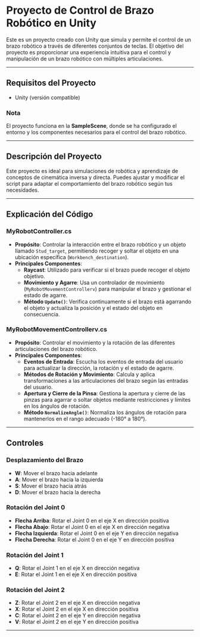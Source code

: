# Proyecto de Control de Brazo Robótico en Unity

Este es un proyecto creado con Unity que simula y permite el control de un brazo robótico a través de diferentes conjuntos de teclas. El objetivo del proyecto es proporcionar una experiencia intuitiva para el control y manipulación de un brazo robótico con múltiples articulaciones.

---



## Requisitos del Proyecto

- Unity (versión compatible)

### Nota
El proyecto funciona en la **SampleScene**, donde se ha configurado el entorno y los componentes necesarios para el control del brazo robótico.

---

## Descripción del Proyecto

Este proyecto es ideal para simulaciones de robótica y aprendizaje de conceptos de cinemática inversa y directa. Puedes ajustar y modificar el script para adaptar el comportamiento del brazo robótico según tus necesidades.

---

## Explicación del Código

### MyRobotController.cs
- **Propósito**: Controlar la interacción entre el brazo robótico y un objeto llamado `Stud_target`, permitiendo recoger y soltar el objeto en una ubicación específica (`Workbench_destination`).
- **Principales Componentes**:
    - **Raycast**: Utilizado para verificar si el brazo puede recoger el objeto objetivo.
    - **Movimiento y Agarre**: Usa un controlador de movimiento (`MyRobotMovementControllerv`) para manipular el brazo y gestionar el estado de agarre.
    - **Método `Update()`**: Verifica continuamente si el brazo está agarrando el objeto y actualiza la posición y el estado del objeto en consecuencia.

### MyRobotMovementControllerv.cs
- **Propósito**: Controlar el movimiento y la rotación de las diferentes articulaciones del brazo robótico.
- **Principales Componentes**:
    - **Eventos de Entrada**: Escucha los eventos de entrada del usuario para actualizar la dirección, la rotación y el estado de agarre.
    - **Métodos de Rotación y Movimiento**: Calcula y aplica transformaciones a las articulaciones del brazo según las entradas del usuario.
    - **Apertura y Cierre de la Pinsa**: Gestiona la apertura y cierre de las pinzas para agarrar o soltar objetos mediante restricciones y límites en los ángulos de rotación.
    - **Método `NormalizeAngle()`**: Normaliza los ángulos de rotación para mantenerlos en el rango adecuado (-180° a 180°).

---

## Controles

### Desplazamiento del Brazo
- **W**: Mover el brazo hacia adelante
- **A**: Mover el brazo hacia la izquierda
- **S**: Mover el brazo hacia atrás
- **D**: Mover el brazo hacia la derecha

### Rotación del Joint 0
- **Flecha Arriba**: Rotar el Joint 0 en el eje X en dirección positiva
- **Flecha Abajo**: Rotar el Joint 0 en el eje X en dirección negativa
- **Flecha Izquierda**: Rotar el Joint 0 en el eje Y en dirección negativa
- **Flecha Derecha**: Rotar el Joint 0 en el eje Y en dirección positiva

### Rotación del Joint 1
- **Q**: Rotar el Joint 1 en el eje X en dirección negativa
- **E**: Rotar el Joint 1 en el eje X en dirección positiva

### Rotación del Joint 2
- **Z**: Rotar el Joint 2 en el eje X en dirección negativa
- **X**: Rotar el Joint 2 en el eje X en dirección positiva
- **C**: Rotar el Joint 2 en el eje Y en dirección negativa
- **V**: Rotar el Joint 2 en el eje Y en dirección positiva

---